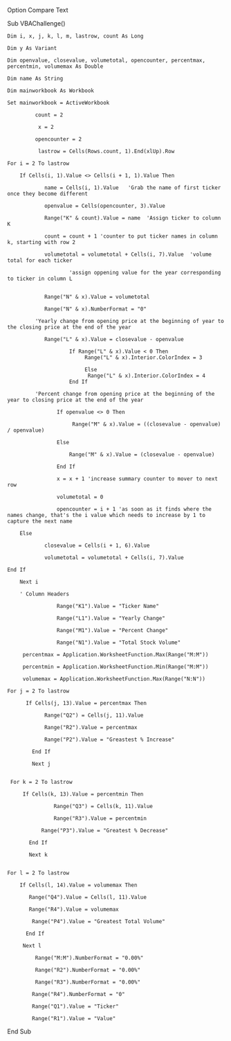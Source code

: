 Option Compare Text

Sub VBAChallenge()

    Dim i, x, j, k, l, m, lastrow, count As Long
    
    Dim y As Variant
    
    Dim openvalue, closevalue, volumetotal, opencounter, percentmax, percentmin, volumemax As Double

    Dim name As String
    
    Dim mainworkbook As Workbook

    Set mainworkbook = ActiveWorkbook
    
             count = 2
        
              x = 2
        
             opencounter = 2

              lastrow = Cells(Rows.count, 1).End(xlUp).Row
        
    For i = 2 To lastrow
        
        If Cells(i, 1).Value <> Cells(i + 1, 1).Value Then
                
                name = Cells(i, 1).Value   'Grab the name of first ticker once they become different
                
                openvalue = Cells(opencounter, 3).Value
              
                Range("K" & count).Value = name  'Assign ticker to column K
                
                count = count + 1 'counter to put ticker names in column k, starting with row 2
                
                volumetotal = volumetotal + Cells(i, 7).Value  'volume total for each ticker
            
                        'assign oppening value for the year corresponding to ticker in column L
            
               
                Range("N" & x).Value = volumetotal
                
                Range("N" & x).NumberFormat = "0"
            
             'Yearly change from opening price at the beginning of year to the closing price at the end of the year
             
                Range("L" & x).Value = closevalue - openvalue
                    
                        If Range("L" & x).Value < 0 Then
                             Range("L" & x).Interior.ColorIndex = 3
                             
                             Else
                              Range("L" & x).Interior.ColorIndex = 4
                        End If
                        
             'Percent change from opening price at the beginning of the year to closing price at the end of the year
             
                    If openvalue <> 0 Then
                    
                         Range("M" & x).Value = ((closevalue - openvalue) / openvalue)
                    
                    Else
                        
                        Range("M" & x).Value = (closevalue - openvalue)
                        
                    End If
           
                    x = x + 1 'increase summary counter to mover to next row
                    
                    volumetotal = 0
                    
                    opencounter = i + 1 'as soon as it finds where the names change, that's the i value which needs to increase by 1 to capture the next name
                    
        Else
               
                closevalue = Cells(i + 1, 6).Value
         
                volumetotal = volumetotal + Cells(i, 7).Value
        
    End If
                
        Next i
        
        ' Column Headers
        
                    Range("K1").Value = "Ticker Name"
        
                    Range("L1").Value = "Yearly Change"
        
                    Range("M1").Value = "Percent Change"
                    
                    Range("N1").Value = "Total Stock Volume"
                    
         percentmax = Application.WorksheetFunction.Max(Range("M:M"))
         
         percentmin = Application.WorksheetFunction.Min(Range("M:M"))
         
         volumemax = Application.WorksheetFunction.Max(Range("N:N"))
         
    For j = 2 To lastrow
        
          If Cells(j, 13).Value = percentmax Then
            
                Range("Q2") = Cells(j, 11).Value
            
                Range("R2").Value = percentmax
             
                Range("P2").Value = "Greastest % Increase"
                
            End If
            
            Next j
            
    
     For k = 2 To lastrow
                
         If Cells(k, 13).Value = percentmin Then
            
                   Range("Q3") = Cells(k, 11).Value
            
                   Range("R3").Value = percentmin
            
               Range("P3").Value = "Greatest % Decrease"
                
           End If
            
           Next k
            
                
    For l = 2 To lastrow
        
        If Cells(l, 14).Value = volumemax Then
            
           Range("Q4").Value = Cells(l, 11).Value
            
           Range("R4").Value = volumemax
            
            Range("P4").Value = "Greatest Total Volume"
            
          End If
          
         Next l
        
             Range("M:M").NumberFormat = "0.00%"
    
             Range("R2").NumberFormat = "0.00%"
    
             Range("R3").NumberFormat = "0.00%"
    
            Range("R4").NumberFormat = "0"
    
            Range("Q1").Value = "Ticker"
    
            Range("R1").Value = "Value"
        

End Sub
